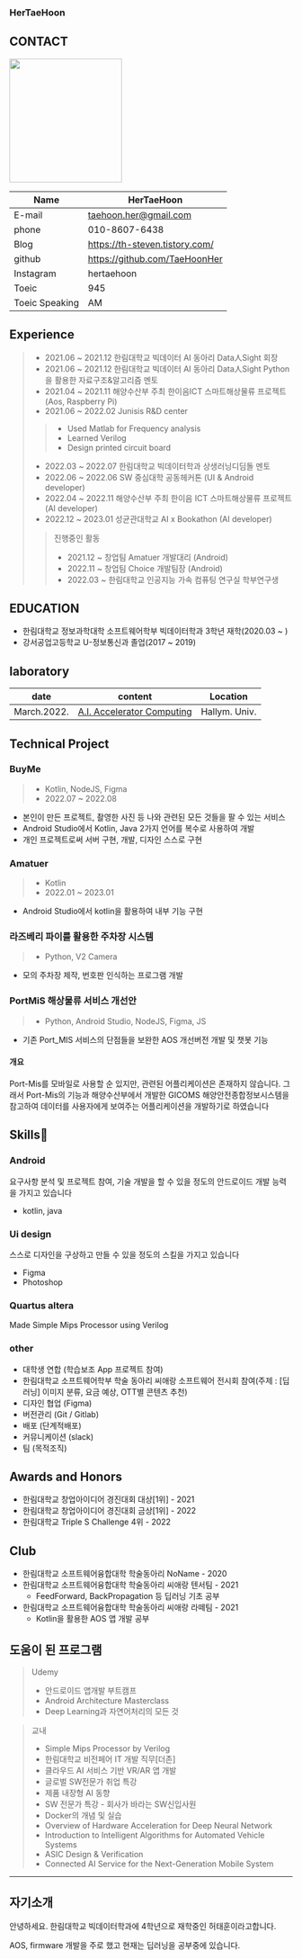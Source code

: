 ### HerTaeHoon

## CONTACT
<img src= "https://user-images.githubusercontent.com/107015573/207423248-f599a0a5-b62b-49a2-8f52-c3b8f1870da9.png" width="200" height="220">

|Name|HerTaeHoon|
|------|-----|
|E-mail|taehoon.her@gmail.com|
|phone|010-8607-6438|
|Blog|https://th-steven.tistory.com/|
|github|https://github.com/TaeHoonHer|
|Instagram|hertaehoon|
|Toeic|945|
|Toeic Speaking|AM|

## Experience
> - 2021.06 ~ 2021.12 한림대학교 빅데이터 AI 동아리 Data人Sight 회장
> - 2021.06 ~ 2021.12 한림대학교 빅데이터 AI 동아리 Data人Sight Python을 활용한 자료구조&알고리즘 멘토
> - 2021.04 ~ 2021.11 해양수산부 주최 한이음ICT 스마트해상물류 프로젝트 (Aos, Raspberry Pi)
> - 2021.06 ~ 2022.02 Junisis R&D center 
>> - Used Matlab for Frequency analysis
>> - Learned Verilog
>> - Design printed circuit board
> - 2022.03 ~ 2022.07 한림대학교 빅데이터학과 상생러닝디딤돌 멘토
> - 2022.06 ~ 2022.06 SW 중심대학 공동헤커톤 (UI & Android developer)
> - 2022.04 ~ 2022.11 해양수산부 주최 한이음 ICT 스마트해상물류 프로젝트 (AI developer)
> - 2022.12 ~ 2023.01 성균관대학교 AI x Bookathon (AI developer)
>>진행중인 활동
>>- 2021.12 ~ 창업팀 Amatuer 개발대리 (Android)
>>- 2022.11 ~ 창업팀 Choice 개발팀장 (Android)
>>- 2022.03 ~  한림대학교 인공지능 가속 컴퓨팅 연구실 학부연구생

## EDUCATION
- 한림대학교 정보과학대학 소프트웨어학부 빅데이터학과 3학년 재학(2020.03 ~ )
- 강서공업고등학교 U-정보통신과 졸업(2017 ~ 2019)

## laboratory
|date|content|Location|
|------|-----|--------|
|March.2022.|[A.I. Accelerator Computing](https://sites.google.com/site/embeddedsochallymuniv/project)|Hallym. Univ.|

## Technical Project
### BuyMe
> - Kotlin, NodeJS, Figma
> - 2022.07 ~ 2022.08
- 본인이 만든 프로젝트, 촬영한 사진 등 나와 관련된 모든 것들을 팔 수 있는 서비스
- Android Studio에서 Kotlin, Java 2가지 언어를 복수로 사용하여 개발
- 개인 프로젝트로써 서버 구현, 개발, 디자인 스스로 구현

### Amatuer
> - Kotlin
> - 2022.01 ~ 2023.01
- Android Studio에서 kotlin을 활용하여 내부 기능 구현

### 라즈베리 파이를 활용한 주차장 시스템
> - Python, V2 Camera
- 모의 주차장 제작, 번호판 인식하는 프로그램 개발

### PortMiS 해상물류 서비스 개선안
> - Python, Android Studio, NodeJS, Figma, JS
- 기존 Port_MIS 서비스의 단점들을 보완한 AOS 개선버전 개발 및 챗봇 기능
#### 개요
Port-Mis를 모바일로 사용할 순 있지만, 관련된 어플리케이션은 존재하지 않습니다. 그래서 Port-Mis의 기능과 해양수산부에서 개발한 GICOMS 해양안전종합정보시스템을 참고하여 데이터를 사용자에게 보여주는 어플리케이션을 개발하기로 하였습니다

## Skills🌱
### Android
요구사항 분석 및 프로젝트 참여, 기술 개발을 할 수 있을 정도의 안드로이드 개발 능력을 가지고 있습니다
- kotlin, java

### Ui design
스스로 디자인을 구상하고 만들 수 있을 정도의 스킬을 가지고 있습니다
- Figma
- Photoshop

### Quartus altera
Made Simple Mips Processor using Verilog

### other
- 대학생 연합 (학습보조 App 프로젝트 참여)
- 한림대학교 소프트웨어학부 학술 동아리 씨애랑 소프트웨어 전시회 참여(주제 : [딥러닝] 이미지 분류, 요금 예상, OTT별 콘텐츠 추천)
- 디자인 협업 (Figma)
- 버전관리 (Git / Gitlab)
- 배포 (단계적배포)
- 커뮤니케이션 (slack)
- 팀 (목적조직)

## Awards and Honors
- 한림대학교 창업아이디어 경진대회 대상[1위] - 2021
- 한림대학교 창업아이디어 경진대회 금상[1위] - 2022
- 한림대학교 Triple S Challenge 4위 - 2022

## Club
- 한림대학교 소프트웨어융합대학 학술동아리 NoName - 2020
- 한림대학교 소프트웨어융합대학 학술동아리 씨애랑 텐서팀 - 2021
  - FeedForward, BackPropagation 등 딥러닝 기초 공부
- 한림대학교 소프트웨어융합대학 학술동아리 씨애랑 라떼팀 - 2021
  - Kotlin을 활용한 AOS 앱 개발 공부

## 도움이 된 프로그램
> Udemy
> - 안드로이드 앱개발 부트캠프
> - Android Architecture Masterclass
> - Deep Learning과 자연어처리의 모든 것

> 교내
> - Simple Mips Processor by Verilog
> - 한림대학교 비전페어 IT 개발 직무[더존]
> - 클라우드 AI 서비스 기반 VR/AR 앱 개발
> - 글로벌 SW전문가 취업 특강
> - 제품 내장형 AI 동향
> - SW 전문가 특강 - 회사가 바라는 SW신입사원
> - Docker의 개념 및 실습
> - Overview of Hardware Acceleration for Deep Neural Network
> - Introduction to Intelligent Algorithms for Automated Vehicle Systems
> - ASIC Design & Verification
> - Connected AI Service for the Next-Generation Mobile System

***
## 자기소개
안녕하세요. 한림대학교 빅데이터학과에 4학년으로 재학중인 허태훈이라고합니다.

AOS, firmware 개발을 주로 했고 현재는 딥러닝을 공부중에 있습니다. 
